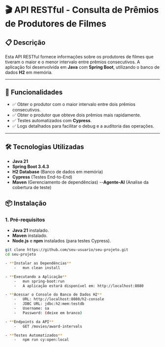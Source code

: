 # 🎬 API RESTful - Consulta de Prêmios de Produtores de Filmes

## 📋 **Descrição**

Esta API RESTful fornece informações sobre os produtores de filmes que tiveram o maior e o menor intervalo entre prêmios consecutivos. A aplicação foi desenvolvida em **Java** com **Spring Boot**, utilizando o banco de dados **H2** em memória.

---

## 🚀 **Funcionalidades**

- ✅ Obter o produtor com o maior intervalo entre dois prêmios consecutivos.
- ✅ Obter o produtor que obteve dois prêmios mais rapidamente.
- ✅ Testes automatizados com **Cypress**.
- ✅ Logs detalhados para facilitar o debug e a auditoria das operações.

---

## 🛠️ **Tecnologias Utilizadas**

- **Java 21**
- **Spring Boot 3.4.3**
- **H2 Database** (Banco de dados em memória)
- **Cypress** (Testes End-to-End)
- **Maven** (Gerenciamento de dependências)
--**Agente-AI** (Analise da cobertura de teste)


## 📦 **Instalação**

### 1. **Pré-requisitos**

- **Java 21** instalado.
- **Maven** instalado.
- **Node.js** e **npm** instalados (para testes Cypress).

```bash
git clone https://github.com/seu-usuario/seu-projeto.git
cd seu-projeto

- **Instalar as Dependências**
    -   mvn clean install

- **Executando a Aplicação**
    -   mvn spring-boot:run
    -   A aplicação estará disponível em: http://localhost:8080

- **Acessar o Console do Banco de Dados H2**
    -   URL: http://localhost:8080/h2-console
    -   JDBC URL: jdbc:h2:mem:testdb
    -   Username: sa
    -   Password: (deixe em branco)

- **Endpoints da API**
    -   GET /movies/award-intervals

- **Testes Automatizados**
    -   npm run cy:open:local